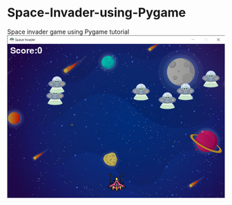 # Space-Invader-using-Pygame
Space invader game using Pygame tutorial
![alt text](https://github.com/an-actual-nerd/Space-Invader-using-Pygame/blob/master/Preview%20.png)
